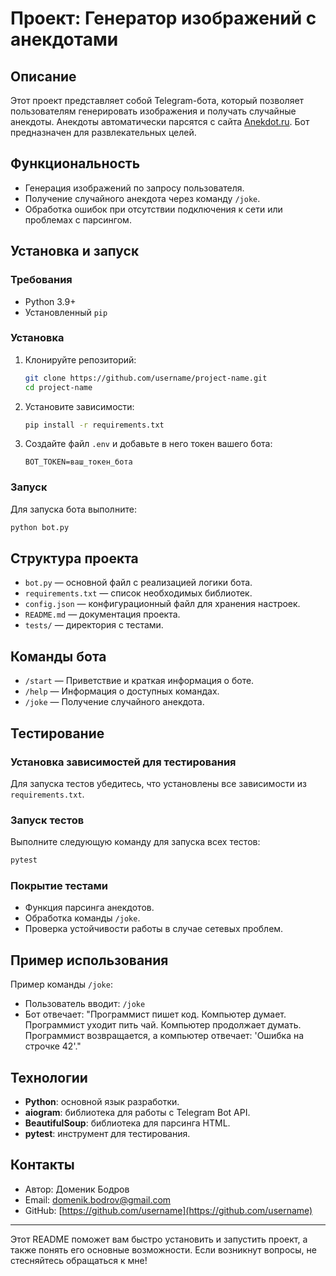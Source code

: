 # Проект: Генератор изображений с анекдотами

## Описание
Этот проект представляет собой Telegram-бота, который позволяет пользователям генерировать изображения и получать случайные анекдоты. Анекдоты автоматически парсятся с сайта [Anekdot.ru](https://anekdot.ru). Бот предназначен для развлекательных целей.

## Функциональность
- Генерация изображений по запросу пользователя.
- Получение случайного анекдота через команду `/joke`.
- Обработка ошибок при отсутствии подключения к сети или проблемах с парсингом.

## Установка и запуск

### Требования
- Python 3.9+
- Установленный `pip`

### Установка
1. Клонируйте репозиторий:
   ```bash
   git clone https://github.com/username/project-name.git
   cd project-name
   ```
2. Установите зависимости:
   ```bash
   pip install -r requirements.txt
   ```

3. Создайте файл `.env` и добавьте в него токен вашего бота:
   ```
   BOT_TOKEN=ваш_токен_бота
   ```

### Запуск
Для запуска бота выполните:
```bash
python bot.py
```

## Структура проекта
- `bot.py` — основной файл с реализацией логики бота.
- `requirements.txt` — список необходимых библиотек.
- `config.json` — конфигурационный файл для хранения настроек.
- `README.md` — документация проекта.
- `tests/` — директория с тестами.

## Команды бота
- `/start` — Приветствие и краткая информация о боте.
- `/help` — Информация о доступных командах.
- `/joke` — Получение случайного анекдота.

## Тестирование

### Установка зависимостей для тестирования
Для запуска тестов убедитесь, что установлены все зависимости из `requirements.txt`.

### Запуск тестов
Выполните следующую команду для запуска всех тестов:
```bash
pytest
```

### Покрытие тестами
- Функция парсинга анекдотов.
- Обработка команды `/joke`.
- Проверка устойчивости работы в случае сетевых проблем.

## Пример использования
Пример команды `/joke`:
- Пользователь вводит: `/joke`
- Бот отвечает: "Программист пишет код. Компьютер думает. Программист уходит пить чай. Компьютер продолжает думать. Программист возвращается, а компьютер отвечает: 'Ошибка на строчке 42'."

## Технологии
- **Python**: основной язык разработки.
- **aiogram**: библиотека для работы с Telegram Bot API.
- **BeautifulSoup**: библиотека для парсинга HTML.
- **pytest**: инструмент для тестирования.

## Контакты
- Автор: Доменик Бодров
- Email: domenik.bodrov@gmail.com
- GitHub: [https://github.com/username](https://github.com/username)

---

Этот README поможет вам быстро установить и запустить проект, а также понять его основные возможности. Если возникнут вопросы, не стесняйтесь обращаться к мне!

